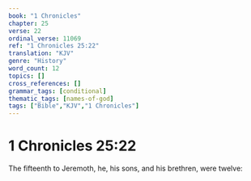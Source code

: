 ```yaml
---
book: "1 Chronicles"
chapter: 25
verse: 22
ordinal_verse: 11069
ref: "1 Chronicles 25:22"
translation: "KJV"
genre: "History"
word_count: 12
topics: []
cross_references: []
grammar_tags: [conditional]
thematic_tags: [names-of-god]
tags: ["Bible","KJV","1 Chronicles"]
---
```


# 1 Chronicles 25:22

The fifteenth to Jeremoth, he, his sons, and his brethren, were twelve:
